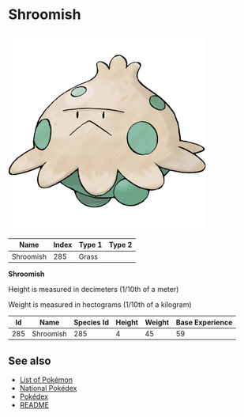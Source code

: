 # Shroomish


![Shroomish](images/285.png)

| **Name** | **Index** | **Type 1** | **Type 2** |
|----|----|----|----|
| Shroomish | 285 | Grass  |  |

**Shroomish** 


Height is measured in decimeters (1/10th of a meter)

Weight is measured in hectograms (1/10th of a kilogram)

| **Id** | **Name** | **Species Id** | **Height** | **Weight** | **Base Experience** |
|--------|----------|----------------|------------|------------|---------------------|
| 285 | Shroomish | 285 | 4 | 45 | 59 |


## See also

- [List of Pokémon](../pokemon.md)
- [National Pokédex](../national_pokedex.md)
- [Pokédex](../pokedex.md)
- [README](../README.md)
